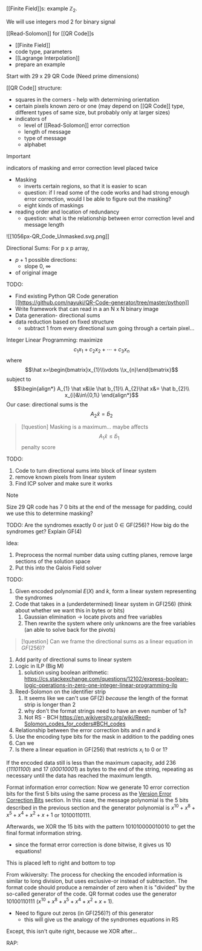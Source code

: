 

[[Finite Field]]s: example $\mathbb{Z}_2$. 

We will use integers mod 2 for binary signal




[[Read-Solomon]] for [[QR Code]]s
- [[Finite Field]]
- code type, parameters
- [[Lagrange Interpolation]]
- prepare an example

Start with 29 x 29 QR Code (Need prime dimensions)

[[QR Code]] structure:
- squares in the corners - help with determining orientation
- certain pixels known zero or one (may depend on [[QR Code]] type, different types of same size, but probably only at larger sizes)
- indicators of 
	- level of [[Read-Solomon]] error correction
	- length of message
	- type of message
	- alphabet
 >[!important]
 >indicators of masking and error correction level placed twice
- Masking
	- inverts certain regions, so that it is easier to scan
	- question: if I read some of the code works and had strong enough error correction, would I be able to figure out the masking?
	- eight kinds of maskings
- reading order and location of redundancy 
	- question: what is the relationship between error correction level and message length

![[1056px-QR_Code_Unmasked.svg.png]]

Directional Sums: For p x p array, 
- $p+1$ possible directions:
	- slope 0, $\infty$
- of original image




 TODO:
 - Find existing Python QR Code generation [[https://github.com/nayuki/QR-Code-generator/tree/master/python]]
 - Write framework that can read in a an N x N binary image
 - Data generation- directional sums
 - data reduction based on fixed structure
	 - subtract 1 from every directional sum going through a certain pixel... 







Integer Linear Programming:
maximize $$c_{1}x_{1}+c_{2}x_{2}+\cdots +c_{3}x_{n}$$where $$\hat x=\begin{bmatrix}x_{1}\\\vdots \\x_{n}\end{bmatrix}$$subject to $$\begin{align*}
A_{1} \hat x&\le \hat b_{1}\\
A_{2}\hat x&= \hat b_{2}\\
x_{i}&\in\{0,1\}
\end{align*}$$
Our case:
directional sums is the $$A_{2}\hat x=\hat b_{2}$$


>[!question]
>Masking is a maximum... maybe affects $$A_{1}\hat x\le \hat b_{1}$$penalty score

TODO:
1. Code to turn directional sums into block of linear system
2. remove known pixels from linear system
3. Find ICP solver and make sure it works



>[!note]
>Size 29 QR code has 7 0 bits at the end of the message for padding, could we use this to determine masking?

TODO:
Are the syndromes exactly 0 or just $0\in\text{GF}(256)$?
How big do the syndromes get?
Explain $\text{GF}(4)$


Idea:
1. Preprocess the normal number data using cutting planes, remove large sections of the solution space
2. Put this into the Galois Field solver


TODO:
1. Given encoded polynomial $E(X)$ and $k$, form a linear system representing the syndromes
2. Code that takes in a (underdetermined) linear system in $\text{GF}(256)$ (think about whether we want this in bytes or bits)
	1. Gaussian elimination -> locate pivots and free variables
	2. Then rewrite the system where only unknowns are the free variables (an able to solve back for the pivots)

>[!question]
>Can we frame the directional sums as a linear equation in $GF(256)$?

1. Add parity of directional sums to linear system
2. Logic in ILP (Big M)
	1. solution using boolean arithmetic: https://cs.stackexchange.com/questions/12102/express-boolean-logic-operations-in-zero-one-integer-linear-programming-ilp
3. Reed-Solomon on the identifier strip
	1. It seems like we can't use $\text{GF}(2)$ *because* the length of the format strip is longer than $2$
	2. why don't the format strings need to have an even number of 1s?
	3. Not RS - BCH https://en.wikiversity.org/wiki/Reed–Solomon_codes_for_coders#BCH_codes
4. Relationship between the error correction bits and $n$ and $k$ 
5. Use the encoding type bits for the mask in addition to the padding ones
6. Can we 
7. Is there a linear equation in $\text{GF}(256)$ that restricts $x_i$ to $0$ or $1$?

If the encoded data still is less than the maximum capacity, add 236 (_11101100_) and 17 (_00010001_) as bytes to the end of the string, repeating as necessary until the data has reached the maximum length.

Format information error correction:
Now we generate 10 error correction bits for the first 5 bits using the same process as the [Version Error Correction Bits](https://observablehq.com/@zavierhenry/encoding-qr-codes#versionErrorCorrectionBits) section. In this case, the message polynomial is the 5 bits described in the previous section and the generator polynomial is $x^{10}+x^8+x^5+x^4+x^2+x+1$ or $10100110111$.

Afterwards, we XOR the 15 bits with the pattern $101010000010010$ to get the final format information string.
- since the format error correction is done bitwise, it gives us 10 equations!

This is placed left to right and bottom to top


From wikiversity:
The process for checking the encoded information is similar to long division, but uses exclusive-or instead of subtraction. The format code should produce a remainder of zero when it is "divided" by the so-called generator of the code. QR format codes use the generator $10100110111$ ($x^{10}+x^{8}+x^{5}+x^{4}+x^{2}+x+1$).
- Need to figure out zeros (in $\text{GF}(256)$?) of this generator
	- this will give us the analogy of the syndromes equations in RS

Except, this isn't quite right, because we XOR after...

RAP: 